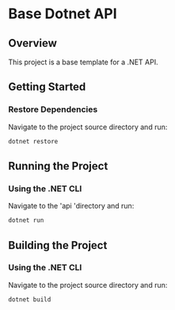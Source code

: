 # Base Dotnet API

## Overview
This project is a base template for a .NET API.

## Getting Started

### Restore Dependencies
Navigate to the project source directory and run:
```sh
dotnet restore
```

## Running the Project

### Using the .NET CLI
Navigate to the 'api 'directory and run:
```sh
dotnet run
```

## Building the Project

### Using the .NET CLI
Navigate to the project source directory and run:
```sh
dotnet build
```
